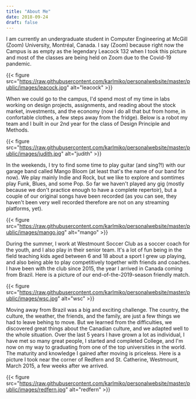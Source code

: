 ```yaml
---
title: "About Me"
date: 2018-09-24
draft: false
---
```



I am currently an undergraduate student in Computer Engineering at McGill (Zoom) University, Montréal, Canada. I say (Zoom) because right now the Campus is as empty as the legendary Leacock 132 when I took this picture and most of the classes are being held on Zoom due to the Covid-19 pandemic.

{{< figure src="https://raw.githubusercontent.com/karlmiko/personalwebsite/master/public/images/leacock.jpg" alt="leacock" >}}

When we could go to the campus, I'd spend most of my time in labs working on design projects, assignments, and reading about the stock market, investments, and the economy (now I do all that but from home, in confortable clothes, a few steps away from the fridge). Below is a robot my team and I built in our 2nd year for the class of Design Principle and Methods.

{{< figure src="https://raw.githubusercontent.com/karlmiko/personalwebsite/master/public/images/judith.jpg" alt="judith" >}}

In the weekends, I try to find some time to play guitar (and sing?!) with our garage band called Mango Bloom (at least that's the name of our band for now). We play mainly Indie and Rock, but we like to explore and somtimes play Funk, Blues, and some Pop. So far we haven't played any gig (mostly because we don't practice enough to have a complete repertoir), but a couple of our original songs have been recorded (as you can see, they haven't been very well recorded therefore are not on any streaming platforms, yet).

{{< figure src="https://raw.githubusercontent.com/karlmiko/personalwebsite/master/public/images/mango.jpg" alt="mango" >}}

During the summer, I work at Westmount Soccer Club as a soccer coach for the youth, and I also play in their senior team. It's a lot of fun being in the field teaching kids aged between 6 and 18 about a sport I grew up playing, and also being able to play competitively together with friends and coaches. I have been with the club since 2015, the year I arrived in Canada coming from Brazil. Here is a picture of our end-of-the-2019-season friendly match.

{{< figure src="https://raw.githubusercontent.com/karlmiko/personalwebsite/master/public/images/wsc.jpg" alt="wsc" >}}

Moving away from Brazil was a big and exciting challenge. The country, the culture, the weather, the friends, and the family, are just a few things we had to leave behing to move. But we learned from the difficulties, we discovered great things about the Canadian culture, and we adapted well to the whole situation. Over the last 5 years I have grown a lot as individual, I have met so many great people, I started and completed College, and I'm now on my way to graduating from one of the top universities in the world. The maturity and knowledge I gained after moving is priceless. Here is a picture I took near the corner of Redfern and St. Catherine, Westmount, March 2015, a few weeks after we arrived.

{{< figure src="https://raw.githubusercontent.com/karlmiko/personalwebsite/master/public/images/redfern.jpg" alt="redfern" >}}









